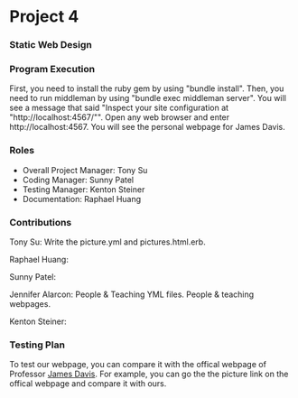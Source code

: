 # Project 4
### Static Web Design

### Program Execution
First, you need to install the ruby gem by using "bundle install". Then, you need to run middleman by using "bundle exec middleman server". You will see a message that said "Inspect your site configuration at "http://localhost:4567/"". Open any web browser and enter http://localhost:4567. You will see the personal webpage for James Davis.

### Roles
* Overall Project Manager: Tony Su
* Coding Manager: Sunny Patel
* Testing Manager: Kenton Steiner
* Documentation: Raphael Huang

### Contributions
Tony Su: Write the picture.yml and pictures.html.erb.

Raphael Huang:

Sunny Patel:

Jennifer Alarcon: People & Teaching YML files. People & teaching webpages.

Kenton Steiner:

### Testing Plan

To test our webpage, you can compare it with the offical webpage of Professor [James Davis](http://web.cse.ohio-state.edu/~jwdavis/). For example, you can go the the picture link on the offical webpage and compare it with ours.
